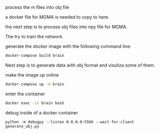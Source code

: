 process the m files into obj file 

a docker file for MGMA is needed to copy to here.

the next step is to process obj files into npy file for MGMA.

The try to train the network. 

generate the docker image with the following command line:
```bash
docker-compose build brain
```

Next step is to generate data with obj format and visuliza some of them.

make the image up online
```bash
docker-compose up -d brain
```
enter the container
```bash
docker exec -it brain bash
```

debug inside of a docker container
```
python -m debugpy --listen 0.0.0.0:5566 --wait-for-client generate_obj.py
```
